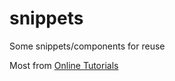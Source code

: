 # snippets
Some snippets/components for reuse

Most from [Online Tutorials](https://www.youtube.com/channel/UCbwXnUipZsLfUckBPsC7Jog/videos)

